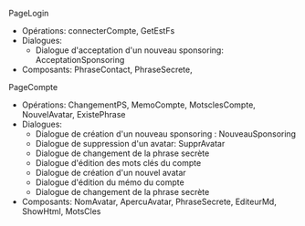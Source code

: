
PageLogin
- Opérations: connecterCompte, GetEstFs
- Dialogues: 
  - Dialogue d'acceptation d'un nouveau sponsoring: AcceptationSponsoring
- Composants: PhraseContact, PhraseSecrete,

PageCompte
- Opérations: ChangementPS, MemoCompte, MotsclesCompte, NouvelAvatar, ExistePhrase
- Dialogues:
  - Dialogue de création d'un nouveau sponsoring : NouveauSponsoring
  - Dialogue de suppression d'un avatar: SupprAvatar
  - Dialogue de changement de la phrase secrète
  - Dialogue d'édition des mots clés du compte
  - Dialogue de création d'un nouvel avatar
  - Dialogue d'édition du mémo du compte
  - Dialogue de changement de la phrase secrète
- Composants: NomAvatar, ApercuAvatar,
    PhraseSecrete, EditeurMd, ShowHtml, MotsCles